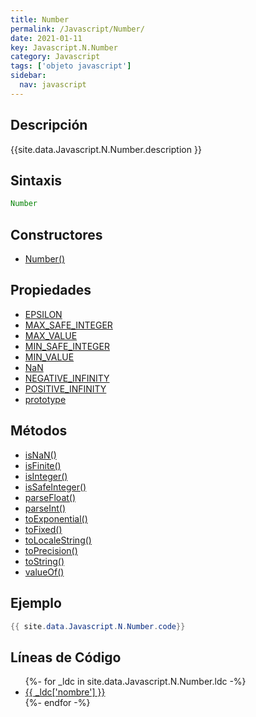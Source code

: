 ```yaml
---
title: Number
permalink: /Javascript/Number/
date: 2021-01-11
key: Javascript.N.Number
category: Javascript
tags: ['objeto javascript']
sidebar: 
  nav: javascript
---
```


## Descripción
{{site.data.Javascript.N.Number.description }}

## Sintaxis
~~~javascript
Number
~~~

## Constructores
* [Number()](/Javascript/Number/Number/)

## Propiedades
* [EPSILON](/Javascript/Number/EPSILON)
* [MAX_SAFE_INTEGER](/Javascript/Number/MAX_SAFE_INTEGER)
* [MAX_VALUE](/Javascript/Number/MAX_VALUE)
* [MIN_SAFE_INTEGER](/Javascript/Number/MIN_SAFE_INTEGER)
* [MIN_VALUE](/Javascript/Number/MIN_VALUE)
* [NaN](/Javascript/Number/NaN)
* [NEGATIVE_INFINITY](/Javascript/Number/NEGATIVE_INFINITY)
* [POSITIVE_INFINITY](/Javascript/Number/POSITIVE_INFINITY)
* [prototype](/Javascript/Number/prototype)

## Métodos
* [isNaN()](/Javascript/Number/isNaN)
* [isFinite()](/Javascript/Number/isFinite)
* [isInteger()](/Javascript/Number/isInteger)
* [isSafeInteger()](/Javascript/Number/isSafeInteger)
* [parseFloat()](/Javascript/Number/parseFloat)
* [parseInt()](/Javascript/Number/parseInt)
* [toExponential()](/Javascript/Number/toExponential)
* [toFixed()](/Javascript/Number/toFixed)
* [toLocaleString()](/Javascript/Number/toLocaleString)
* [toPrecision()](/Javascript/Number/toPrecision)
* [toString()](/Javascript/Number/toString)
* [valueOf()](/Javascript/Number/valueOf)

## Ejemplo
~~~java
{{ site.data.Javascript.N.Number.code}}
~~~

## Líneas de Código
<ul>
{%- for _ldc in site.data.Javascript.N.Number.ldc -%}
   <li>
       <a href="{{_ldc['url'] }}">{{ _ldc['nombre'] }}</a>
   </li>
{%- endfor -%}
</ul>
